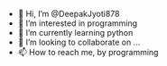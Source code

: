 - 👋 Hi, I’m @DeepakJyoti878
- 👀 I’m interested in programming 
- 🌱 I’m currently learning python 
- 💞️ I’m looking to collaborate on ...
- 📫 How to reach me, by programming 

<!---
DeepakJyoti878/DeepakJyoti878 is a ✨ special ✨ repository because its `README.md` (this file) appears on your GitHub profile.
You can click the Preview link to take a look at your changes.
--->
